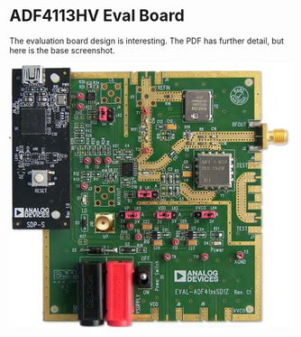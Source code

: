 # ADF4113HV Eval Board

The evaluation board design is interesting. The PDF has further detail, but here is the base screenshot.

![image](eval-board.webp)
